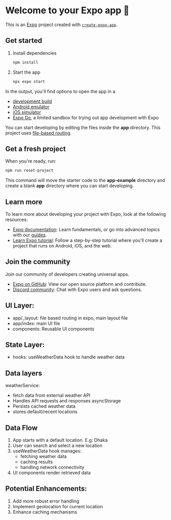 # Welcome to your Expo app 👋

This is an [Expo](https://expo.dev) project created with [`create-expo-app`](https://www.npmjs.com/package/create-expo-app).

## Get started

1. Install dependencies

   ```bash
   npm install
   ```

2. Start the app

   ```bash
   npx expo start
   ```

In the output, you'll find options to open the app in a

- [development build](https://docs.expo.dev/develop/development-builds/introduction/)
- [Android emulator](https://docs.expo.dev/workflow/android-studio-emulator/)
- [iOS simulator](https://docs.expo.dev/workflow/ios-simulator/)
- [Expo Go](https://expo.dev/go), a limited sandbox for trying out app development with Expo

You can start developing by editing the files inside the **app** directory. This project uses [file-based routing](https://docs.expo.dev/router/introduction).

## Get a fresh project

When you're ready, run:

```bash
npm run reset-project
```

This command will move the starter code to the **app-example** directory and create a blank **app** directory where you can start developing.

## Learn more

To learn more about developing your project with Expo, look at the following resources:

- [Expo documentation](https://docs.expo.dev/): Learn fundamentals, or go into advanced topics with our [guides](https://docs.expo.dev/guides).
- [Learn Expo tutorial](https://docs.expo.dev/tutorial/introduction/): Follow a step-by-step tutorial where you'll create a project that runs on Android, iOS, and the web.

## Join the community

Join our community of developers creating universal apps.

- [Expo on GitHub](https://github.com/expo/expo): View our open source platform and contribute.
- [Discord community](https://chat.expo.dev): Chat with Expo users and ask questions.

## UI Layer:

- app/\_layout: file based routing in expo, main layout file
- app/index: main UI file
- components: Reusable UI components

## State Layer:

- hooks: useWeatherData hook to handle weather data

## Data layers

weatherService:

- fetch data from external weather API
- Handles API requests and responses
  asyncStorage
- Persists cached weather data
- stores default/recent locations

## Data Flow

1. App starts with a default location. E.g: Dhaka
2. User can search and select a new location
3. useWeatherData hook manages:
   - fetching weather data
   - caching results
   - handling network connectivity
4. UI components render retrieved data

## Potential Enhancements:

1. Add more robust error handling
2. Implement geolocation for current location
3. Enhance caching mechanisms
